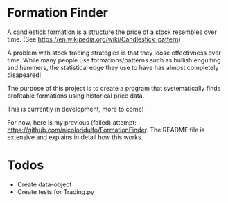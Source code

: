 # Formation Finder

A candlestick formation is a structure the price of a stock resembles over time. (See https://en.wikipedia.org/wiki/Candlestick_pattern)

A problem with stock trading strategies is that they loose effectivness over time. While many people use formations/patterns such as bullish engulfing and hammers, the statistical edge they use to have has almost completely disapeared! 

The purpose of this project is to create a program that systematically finds profitable formations using historical price data.

This is currently in development, more to come!

For now, here is my previous (failed) attempt: https://github.com/nicoloridulfo/FormationFinder. The README file is extensive and explains in detail how this works.

# Todos
* Create data-object
* Create tests for Trading.py

